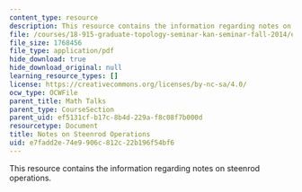 ```yaml
---
content_type: resource
description: This resource contains the information regarding notes on steenrod operations.
file: /courses/18-915-graduate-topology-seminar-kan-seminar-fall-2014/e7fadd2e74e9906c812c22b196f54bf6_MIT18_915F14_Steenrod.pdf
file_size: 1768456
file_type: application/pdf
hide_download: true
hide_download_original: null
learning_resource_types: []
license: https://creativecommons.org/licenses/by-nc-sa/4.0/
ocw_type: OCWFile
parent_title: Math Talks
parent_type: CourseSection
parent_uid: ef5131cf-b17c-8b4d-229a-f8c08f7b000d
resourcetype: Document
title: Notes on Steenrod Operations
uid: e7fadd2e-74e9-906c-812c-22b196f54bf6
---
```

This resource contains the information regarding notes on steenrod operations.